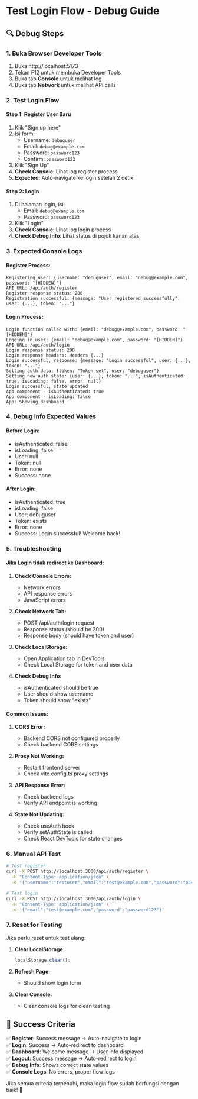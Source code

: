 # Test Login Flow - Debug Guide

## 🔍 **Debug Steps**

### 1. **Buka Browser Developer Tools**
1. Buka http://localhost:5173
2. Tekan F12 untuk membuka Developer Tools
3. Buka tab **Console** untuk melihat log
4. Buka tab **Network** untuk melihat API calls

### 2. **Test Login Flow**

#### **Step 1: Register User Baru**
1. Klik "Sign up here"
2. Isi form:
   - Username: `debuguser`
   - Email: `debug@example.com`
   - Password: `password123`
   - Confirm: `password123`
3. Klik "Sign Up"
4. **Check Console**: Lihat log register process
5. **Expected**: Auto-navigate ke login setelah 2 detik

#### **Step 2: Login**
1. Di halaman login, isi:
   - Email: `debug@example.com`
   - Password: `password123`
2. Klik "Login"
3. **Check Console**: Lihat log login process
4. **Check Debug Info**: Lihat status di pojok kanan atas

### 3. **Expected Console Logs**

#### **Register Process:**
```
Registering user: {username: "debuguser", email: "debug@example.com", password: "[HIDDEN]"}
API URL: /api/auth/register
Register response status: 200
Registration successful: {message: "User registered successfully", user: {...}, token: "..."}
```

#### **Login Process:**
```
Login function called with: {email: "debug@example.com", password: "[HIDDEN]"}
Logging in user: {email: "debug@example.com", password: "[HIDDEN]"}
API URL: /api/auth/login
Login response status: 200
Login response headers: Headers {...}
Login successful, response: {message: "Login successful", user: {...}, token: "..."}
Setting auth data: {token: "Token set", user: "debuguser"}
Setting new auth state: {user: {...}, token: "...", isAuthenticated: true, isLoading: false, error: null}
Login successful, state updated
App component - isAuthenticated: true
App component - isLoading: false
App: Showing dashboard
```

### 4. **Debug Info Expected Values**

#### **Before Login:**
- isAuthenticated: false
- isLoading: false
- User: null
- Token: null
- Error: none
- Success: none

#### **After Login:**
- isAuthenticated: true
- isLoading: false
- User: debuguser
- Token: exists
- Error: none
- Success: Login successful! Welcome back!

### 5. **Troubleshooting**

#### **Jika Login tidak redirect ke Dashboard:**

1. **Check Console Errors:**
   - Network errors
   - API response errors
   - JavaScript errors

2. **Check Network Tab:**
   - POST /api/auth/login request
   - Response status (should be 200)
   - Response body (should have token and user)

3. **Check LocalStorage:**
   - Open Application tab in DevTools
   - Check Local Storage for token and user data

4. **Check Debug Info:**
   - isAuthenticated should be true
   - User should show username
   - Token should show "exists"

#### **Common Issues:**

1. **CORS Error:**
   - Backend CORS not configured properly
   - Check backend CORS settings

2. **Proxy Not Working:**
   - Restart frontend server
   - Check vite.config.ts proxy settings

3. **API Response Error:**
   - Check backend logs
   - Verify API endpoint is working

4. **State Not Updating:**
   - Check useAuth hook
   - Verify setAuthState is called
   - Check React DevTools for state changes

### 6. **Manual API Test**

```bash
# Test register
curl -X POST http://localhost:3000/api/auth/register \
  -H "Content-Type: application/json" \
  -d '{"username":"testuser","email":"test@example.com","password":"password123"}'

# Test login
curl -X POST http://localhost:3000/api/auth/login \
  -H "Content-Type: application/json" \
  -d '{"email":"test@example.com","password":"password123"}'
```

### 7. **Reset for Testing**

Jika perlu reset untuk test ulang:

1. **Clear LocalStorage:**
   ```javascript
   localStorage.clear();
   ```

2. **Refresh Page:**
   - Should show login form

3. **Clear Console:**
   - Clear console logs for clean testing

## 🎯 **Success Criteria**

✅ **Register**: Success message → Auto-navigate to login  
✅ **Login**: Success → Auto-redirect to dashboard  
✅ **Dashboard**: Welcome message → User info displayed  
✅ **Logout**: Success message → Auto-redirect to login  
✅ **Debug Info**: Shows correct state values  
✅ **Console Logs**: No errors, proper flow logs  

Jika semua criteria terpenuhi, maka login flow sudah berfungsi dengan baik! 🚀 